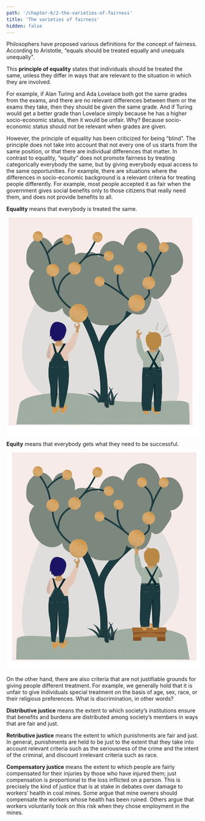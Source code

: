 ```yaml
---
path: '/chapter-6/2-the-varieties-of-fairness'
title: 'The varieties of fairness'
hidden: false
---
```


<hero-icon heroIcon='chap6'/>

<styled-text>

Philosophers have proposed various definitions for the concept of fairness. According to Aristotle, “equals should be treated equally and unequals unequally”.

This **principle of equality** states that individuals should be treated the same, unless they differ in ways that are relevant to the situation in which they are involved.

For example, if Alan Turing and Ada Lovelace both got the same grades from the exams, and there are no relevant differences between them or the exams they take, then they should be given the same grade. And if Turing would get a better grade than Lovelace simply because he has a higher socio-economic status, then it would be unfair. Why? Because socio-economic status should not be relevant when grades are given.

However, the principle of equality has been criticized for being “blind”. The principle does not take into account that not every one of us starts from the same position, or that there are individual differences that matter. In contrast to equality, “equity” does not promote fairness by treating categorically everybody the same, but by giving everybody equal access to the same opportunities. For example, there are situations where the differences in socio-economic background is a relevant criteria for treating people differently. For example, most people accepted it as fair when the government gives social benefits only to those citizens that really need them, and does not provide benefits to all.

**Equality** means that everybody is treated the same.

![Equality image](./equality.svg)

**Equity** means that everybody gets what they need to be successful.

![Equity image](./equity.svg)


On the other hand, there are also criteria that are not justifiable grounds for giving people different treatment. For example, we generally hold that it is unfair to give individuals special treatment on the basis of age, sex, race, or their religious preferences. What is discrimination, in other words?

</styled-text>



<text-box variant='hint' name='Different kinds of justice'>

**Distributive justice** means the extent to which society’s institutions ensure that benefits and burdens are distributed among society’s members in ways that are fair and just.

**Retributive justice** means the extent to which punishments are fair and just. In general, punishments are held to be just to the extent that they take into account relevant criteria such as the seriousness of the crime and the intent of the criminal, and discount irrelevant criteria such as race.

**Compensatory justice** means the extent to which people are fairly compensated for their injuries by those who have injured them; just compensation is proportional to the loss inflicted on a person. This is precisely the kind of justice that is at stake in debates over damage to workers’ health in coal mines. Some argue that mine owners should compensate the workers whose health has been ruined. Others argue that workers voluntarily took on this risk when they chose employment in the mines.

</text-box>
